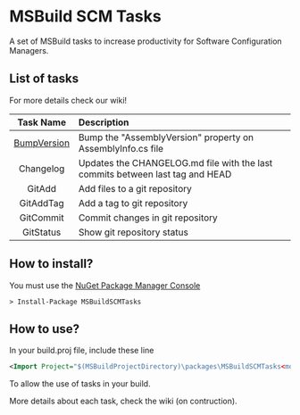 # MSBuild SCM Tasks

A set of MSBuild tasks to increase productivity for Software Configuration Managers.

## List of tasks
For more details check our wiki!

| Task Name     | Description                                                                   |
|:-------------:|:------------------------------------------------------------------------------|
| [BumpVersion](https://github.com/giovanebribeiro/msbuildscmtasks/wiki/Available-Tasks:-BumpVersion)   | Bump the "AssemblyVersion" property on AssemblyInfo.cs file                   |
| Changelog     | Updates the CHANGELOG.md file with the last commits between last tag and HEAD |
| GitAdd        | Add files to a git repository                                                 |
| GitAddTag     | Add a tag to git repository                                                   |
| GitCommit     | Commit changes in git repository                                              |
| GitStatus     | Show git repository status                                                    |

## How to install?

You must use the [NuGet Package Manager Console](http://docs.nuget.org/consume/package-manager-console)
```
> Install-Package MSBuildSCMTasks
```

## How to use?
In your build.proj file, include these line
```xml
<Import Project="$(MSBuildProjectDirectory)\packages\MSBuildSCMTasks<most.recent.release>\MSBuild.SCM.Tasks.Targets"/>
```
To allow the use of tasks in your build.

More details about each task, check the wiki (on contruction).
